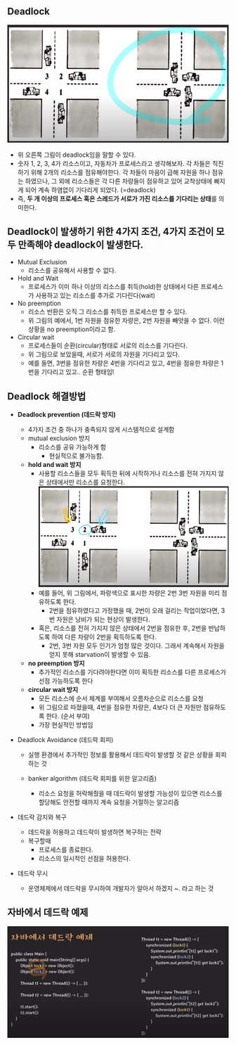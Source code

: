 ## Deadlock 
<img src="../image/deadlock(1).PNG">

- 위 오른쪽 그림이 deadlock임을 말할 수 있다.
- 숫자 1, 2, 3, 4가 리소스이고, 자동차가 프로세스라고 생각해보자. 각 차들은 직진하기 위해 2개의 리소스를 점유해야한다. 각 차들이 마음이 급해 자원을 하나 점유는 하였으나, 그 외에 리소스들은 각 다른 차량들이 점유하고 있어 교착상태에 빠지게 되어 계속 하염없이 기다리게 되었다. (=deadlock)
- 즉, **두 개 이상의 프로세스 혹은 스레드가 서로가 가진 리소스를 기다리는 상태**를 의미한다.

## Deadlock이 발생하기 위한 4가지 조건, 4가지 조건이 모두 만족해야 deadlock이 발생한다.
- Mutual Exclusion
  - 리소스를 공유해서 사용할 수 없다.
- Hold and Wait
  - 프로세스가 이미 하나 이상의 리소스를 취득(hold)한 상태에서 다른 프로세스가 사용하고 있는 리소스를 추가로 기다린다(wait)
- No preemption
  - 리소스 반환은 오직 그 리소스를 취득한 프로세스만 할 수 있다.
  - 위 그림의 예에서, 1번 자원을 점유한 차량은, 2번 자원을 빼앗을 수 없다. 이런 상황을 no preemption이라고 함.
- Circular wait
  - 프로세스들이 순환(circular)형태로 서로의 리소스를 기다린다.
  - 위 그림으로 보았을때, 서로가 서로의 자원을 기다리고 있다. 
  - 예를 들면, 3번을 점유한 차량은 4번을 기다리고 있고, 4번을 점유한 차량은 1번을 기다리고 있고.. 순환 형태임!

## Deadlock 해결방법
- **Deadlock prevention (데드락 방지)**
  - 4가지 조건 중 하나가 충족되지 않게 시스템적으로 설계함
  - mutual exclusion 방지
    - 리소스를 공유 가능하게 함
      - 현실적으로 불가능함.
  - **hold and wait 방지**
    - 사용할 리소스들을 모두 획득한 뒤에 시작하거나 리소스를 전혀 가지지 않은 상태에서만 리소스를 요청한다.
      <img src="../image/hold-wait-not.PNG">
    - 예를 들어, 위 그림에서, 파랑색으로 표시한 차량은 2번 3번 자원을 미리 점유하도록 한다.
      - 2번을 점유하였다고 가정했을 때, 2번이 오래 걸리는 작업이었다면, 3번 자원은 낭비가 되는 현상이 발생한다. 
    - 혹은, 리소스를 전혀 가지지 않은 상태에서 2번을 점유한 후, 2번을 반납하도록 하여 다른 차량이 2번을 획득하도록 한다.
      - 2번, 3번 자원 모두 인기가 엄청 많은 것이다. 그래서 계속해서 자원을 얻지 못해 starvation이 발생할 수 있음.
  - **no preemption 방지**
    - 추가적인 리소스를 기다려야한다면 이미 획득한 리소스를 다른 프로세스가 선점 가능하도록 한다
  - **circular wait 방지**
    - 모든 리소스에 순서 체계를 부여해서 오름차순으로 리소스를 요청
    - 위 그림으로 따졌을때, 4번을 점유한 차량은, 4보다 더 큰 자원만 점유하도록 한다. (순서 부여)
    - 가장 현실적인 방법임
- Deadlock Avoidance (데드락 회피)
  - 실행 환경에서 추가적인 정보를 활용해서 데드락이 발생할 것 같은 상황을 회피하는 것
  
  - banker algorithm (데드락 회피를 위한 알고리즘)
    - 리소스 요청을 허락해줬을 때 데드락이 발생할 가능성이 있으면 리소스를 할당해도 안전할 때까지 계속 요청을 거절하는 알고리즘

- 데드락 감지와 복구
  - 데드락을 허용하고 데드락이 발생하면 복구하는 전략
  - 복구할때
    - 프로세스를 종료한다.
    - 리소스의 일시적인 선점을 허용한다.

- 데드락 무시
  - 운영체제에서 데드락을 무시하여 개발자가 알아서 하겠지 ~. 라고 하는 것

## 자바에서 데드락 예제
<img src="../image/java-deadlock.png">

